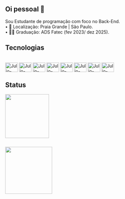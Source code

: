 ## Oi pessoal 👋
Sou Estudante de programação com foco no Back-End.
<br>
• 📍 Localização: Praia Grande | São Paulo.
<br>
• 👨‍🎓 Graduação: ADS Fatec (fev 2023/ dez 2025).

## Tecnologias

<div style="display: inline_block"><br>
  <img align="center" alt="Julio-Java" height="30" width="40" src="https://cdn.jsdelivr.net/gh/devicons/devicon@latest/icons/java/java-original-wordmark.svg" >
  <img align="center" alt="Julio-SpringBoot" height="30" width="40" src="https://cdn.jsdelivr.net/gh/devicons/devicon@latest/icons/spring/spring-original.svg" />
  <img align="center" alt="Julio-JavaScript" height="30" width="40" src="https://cdn.jsdelivr.net/gh/devicons/devicon@latest/icons/javascript/javascript-original.svg" />
  <img align="center" alt="Julio-Postman" height="30" width="40" src="https://cdn.jsdelivr.net/gh/devicons/devicon@latest/icons/postman/postman-original.svg" />
  <img align="center" alt="Julio-MySQL" height="30" width="40"src="https://cdn.jsdelivr.net/gh/devicons/devicon@latest/icons/mysql/mysql-original.svg" />
  <img align="center" alt="Julio-VsCode" height="30" width="40"src="https://cdn.jsdelivr.net/gh/devicons/devicon@latest/icons/vscode/vscode-original.svg" />      
  <img align="center" alt="Julio-Eclipse" height="30" width="40" src="https://cdn.jsdelivr.net/gh/devicons/devicon@latest/icons/eclipse/eclipse-original.svg" />
  <img align="center" alt="Julio-Intellij" height="30" width="40"src="https://cdn.jsdelivr.net/gh/devicons/devicon@latest/icons/intellij/intellij-original.svg" />     
</div>

## Status

<picture>
  <source
    srcset="https://github-readme-stats.vercel.app/api?username=JulioCesarCardosoDEV&show_icons=true&theme=blue_navy"
    media="(prefers-color-scheme: dark)"
  />
  <source
    srcset="https://github-readme-stats.vercel.app/api?username=JulioCesarCardosoDEV&show_icons=true"
    media="(prefers-color-scheme: light), (prefers-color-scheme: no-preference)"
  />
  <img height="140em" src="https://github-readme-stats.vercel.app/api?username=JulioCesarCardosoDEV&show_icons=true" />
</picture>

<span style="display: inline-block"></span>

<picture>
  <source
    srcset="https://github-readme-stats.vercel.app/api/top-langs/?username=JulioCesarCardosoDEV&layout=compact&theme=blue_navy"
    media="(prefers-color-scheme: dark)"
  />
  <source
    srcset="https://github-readme-stats.vercel.app/api/top-langs/?username=JulioCesarCardosoDEV&layout=compact"
    media="(prefers-color-scheme: light), (prefers-color-scheme: no-preference)"
  />
  <img height="150em" src="https://github-readme-stats.vercel.app/api/top-langs/?username=JulioCesarCardosoDEV&layout=compact" />
</picture>

